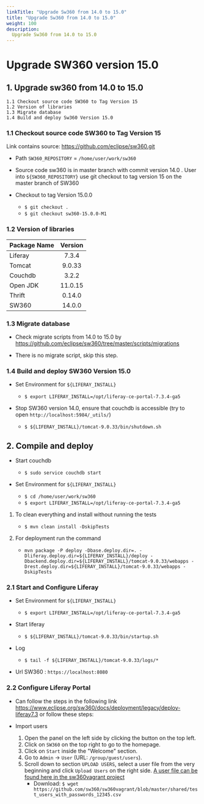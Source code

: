 ```yaml
---
linkTitle: "Upgrade Sw360 from 14.0 to 15.0"
title: "Upgrade Sw360 from 14.0 to 15.0"
weight: 100
description:
  Upgrade Sw360 from 14.0 to 15.0
---
```


# Upgrade SW360 version 15.0

## 1. Upgrade sw360 from 14.0 to 15.0

```
1.1 Checkout source code SW360 to Tag Version 15
1.2 Version of libraries
1.3 Migrate database
1.4 Build and deploy Sw360 Version 15.0
```

### 1.1 Checkout source code SW360 to Tag Version 15

Link contains source: <https://github.com/eclipse/sw360.git>

* Path `SW360_REPOSITORY` = `/home/user/work/sw360`

* Source code sw360 is in master branch with commit version 14.0 . User into `${SW360_REPOSITORY}` use git checkout to tag version 15 on the master branch of SW360
* Checkout to tag  Version 15.0.0
  * `$ git checkout .`
  * `$ git checkout sw360-15.0.0-M1`

### 1.2 Version of libraries

| Package Name  | Version  |
|:--------------|:--------:|
|   Liferay     |  7.3.4   |
|   Tomcat      |  9.0.33  |
|   Couchdb     |  3.2.2   |
|   Open JDK    |  11.0.15 |
|   Thrift      |  0.14.0  |
|   SW360       |  14.0.0  |

### 1.3 Migrate database

* Check migrate scripts from 14.0 to 15.0 by <https://github.com/eclipse/sw360/tree/master/scripts/migrations>

* There is no migrate script, skip this step.

### 1.4 Build and deploy SW360 Version 15.0

* Set Environment for `${LIFERAY_INSTALL}`
  * `$ export LIFERAY_INSTALL=/opt/liferay-ce-portal-7.3.4-ga5`

* Stop SW360 version 14.0, ensure that couchdb is accessible (try to open `http://localhost:5984/_utils/`)
  * `$ ${LIFERAY_INSTALL}/tomcat-9.0.33/bin/shutdown.sh`

## 2. Compile and deploy

* Start couchdb
  * `$ sudo service couchdb start`

* Set Environment for `${LIFERAY_INSTALL}`
  * `$ cd /home/user/work/sw360`
  * `$ export LIFERAY_INSTALL=/opt/liferay-ce-portal-7.3.4-ga5`

1. To clean everything and  install without running the tests
    * `$ mvn clean install -DskipTests`

2. For deployment run the command
    * `mvn package -P deploy -Dbase.deploy.dir=. -Dliferay.deploy.dir=${LIFERAY_INSTALL}/deploy -Dbackend.deploy.dir=${LIFERAY_INSTALL}/tomcat-9.0.33/webapps -Drest.deploy.dir=${LIFERAY_INSTALL}/tomcat-9.0.33/webapps -DskipTests`

### 2.1 Start and Configure Liferay

* Set Environment for `${LIFERAY_INSTALL}`
  * `$ export LIFERAY_INSTALL=/opt/liferay-ce-portal-7.3.4-ga5`

* Start liferay
  * `$ ${LIFERAY_INSTALL}/tomcat-9.0.33/bin/startup.sh`
* Log
  * `$ tail -f ${LIFERAY_INSTALL}/tomcat-9.0.33/logs/*`

* Url SW360 : `https://localhost:8080`

### 2.2 Configure Liferay Portal

* Can follow the steps in the following link <https://www.eclipse.org/sw360/docs/deployment/legacy/deploy-liferay7.3> or follow these steps:

* Import users
    1. Open the panel on the left side by clicking the button on the top left.
    2. Click on `SW360` on the top right to go to the homepage.
    3. Click on `Start` inside the "Welcome" section.
    4. Go to `Admin` -> `User` (URL: `/group/guest/users`).
    5. Scroll down to section `UPLOAD USERS`, select a user file from the very
        beginning and click `Upload Users` on the right side. [A user file can be found here in the sw360vagrant project](https://github.com/sw360/sw360vagrant/blob/master/shared/test_users_with_passwords_12345.csv)
        * Download: `$ wget https://github.com/sw360/sw360vagrant/blob/master/shared/test_users_with_passwords_12345.csv`

